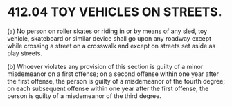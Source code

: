 412.04 TOY VEHICLES ON STREETS.
===============================

​(a) No person on roller skates or riding in or by means of any sled,
toy vehicle, skateboard or similar device shall go upon any roadway
except while crossing a street on a crosswalk and except on streets set
aside as play streets.

​(b) Whoever violates any provision of this section is guilty of a minor
misdemeanor on a first offense; on a second offense within one year
after the first offense, the person is guilty of a misdemeanor of the
fourth degree; on each subsequent offense within one year after the
first offense, the person is guilty of a misdemeanor of the third
degree.
